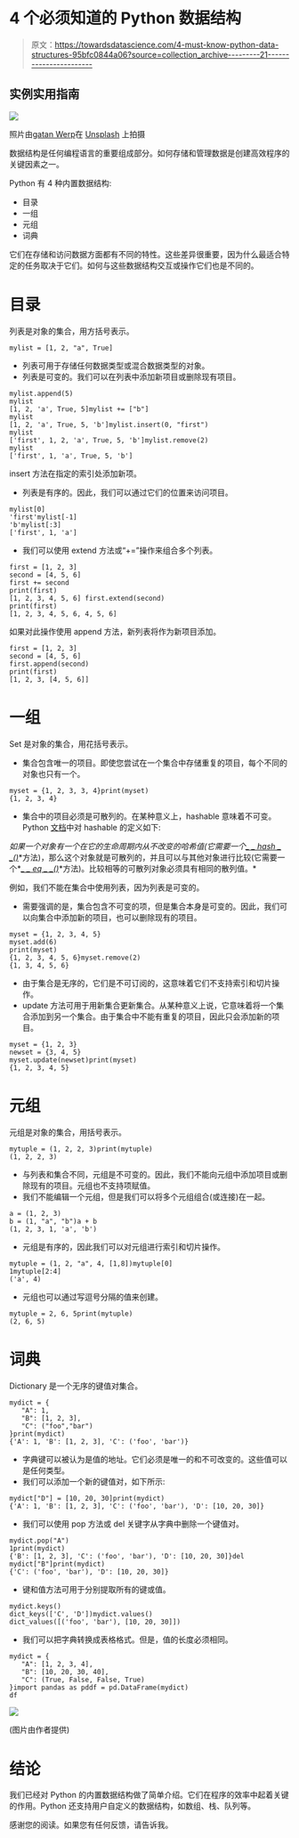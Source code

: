 # 4 个必须知道的 Python 数据结构

> 原文：<https://towardsdatascience.com/4-must-know-python-data-structures-95bfc0844a06?source=collection_archive---------21----------------------->

## 实例实用指南

![](img/e6fa80eeb2e6d38a51d2e9abc9cc4808.png)

照片由[gatan Werp](https://unsplash.com/@gaetanwerp?utm_source=unsplash&utm_medium=referral&utm_content=creditCopyText)在 [Unsplash](https://unsplash.com/s/photos/tidy?utm_source=unsplash&utm_medium=referral&utm_content=creditCopyText) 上拍摄

数据结构是任何编程语言的重要组成部分。如何存储和管理数据是创建高效程序的关键因素之一。

Python 有 4 种内置数据结构:

*   目录
*   一组
*   元组
*   词典

它们在存储和访问数据方面都有不同的特性。这些差异很重要，因为什么最适合特定的任务取决于它们。如何与这些数据结构交互或操作它们也是不同的。

# 目录

列表是对象的集合，用方括号表示。

```
mylist = [1, 2, "a", True]
```

*   列表可用于存储任何数据类型或混合数据类型的对象。
*   列表是可变的。我们可以在列表中添加新项目或删除现有项目。

```
mylist.append(5)
mylist
[1, 2, 'a', True, 5]mylist += ["b"]
mylist
[1, 2, 'a', True, 5, 'b']mylist.insert(0, "first")
mylist
['first', 1, 2, 'a', True, 5, 'b']mylist.remove(2)
mylist
['first', 1, 'a', True, 5, 'b']
```

insert 方法在指定的索引处添加新项。

*   列表是有序的。因此，我们可以通过它们的位置来访问项目。

```
mylist[0]
'first'mylist[-1]
'b'mylist[:3]
['first', 1, 'a']
```

*   我们可以使用 extend 方法或“+=”操作来组合多个列表。

```
first = [1, 2, 3]
second = [4, 5, 6]
first += second
print(first)
[1, 2, 3, 4, 5, 6] first.extend(second)
print(first)
[1, 2, 3, 4, 5, 6, 4, 5, 6]
```

如果对此操作使用 append 方法，新列表将作为新项目添加。

```
first = [1, 2, 3]
second = [4, 5, 6]
first.append(second)
print(first)
[1, 2, 3, [4, 5, 6]]
```

# 一组

Set 是对象的集合，用花括号表示。

*   集合包含唯一的项目。即使您尝试在一个集合中存储重复的项目，每个不同的对象也只有一个。

```
myset = {1, 2, 3, 3, 4}print(myset)
{1, 2, 3, 4}
```

*   集合中的项目必须是可散列的。在某种意义上，hashable 意味着不可变。Python [文档](https://docs.python.org/3.1/glossary.html)中对 hashable 的定义如下:

*如果一个对象有一个在它的生命周期内从不改变的哈希值(它需要一个*[*_ _ hash _ _()*](https://docs.python.org/3.1/reference/datamodel.html#object.__hash__)*方法)，那么这个对象就是可散列的，并且可以与其他对象进行比较(它需要一个*[*_ _ eq _ _()*](https://docs.python.org/3.1/reference/datamodel.html#object.__eq__)*方法)。比较相等的可散列对象必须具有相同的散列值。*

例如，我们不能在集合中使用列表，因为列表是可变的。

*   需要强调的是，集合包含不可变的项，但是集合本身是可变的。因此，我们可以向集合中添加新的项目，也可以删除现有的项目。

```
myset = {1, 2, 3, 4, 5}
myset.add(6)
print(myset)
{1, 2, 3, 4, 5, 6}myset.remove(2)
{1, 3, 4, 5, 6}
```

*   由于集合是无序的，它们是不可订阅的，这意味着它们不支持索引和切片操作。
*   update 方法可用于用新集合更新集合。从某种意义上说，它意味着将一个集合添加到另一个集合。由于集合中不能有重复的项目，因此只会添加新的项目。

```
myset = {1, 2, 3}
newset = {3, 4, 5}
myset.update(newset)print(myset)
{1, 2, 3, 4, 5}
```

# 元组

元组是对象的集合，用括号表示。

```
mytuple = (1, 2, 2, 3)print(mytuple)
(1, 2, 2, 3)
```

*   与列表和集合不同，元组是不可变的。因此，我们不能向元组中添加项目或删除现有的项目。元组也不支持项赋值。
*   我们不能编辑一个元组，但是我们可以将多个元组组合(或连接)在一起。

```
a = (1, 2, 3)
b = (1, "a", "b")a + b
(1, 2, 3, 1, 'a', 'b')
```

*   元组是有序的，因此我们可以对元组进行索引和切片操作。

```
mytuple = (1, 2, "a", 4, [1,8])mytuple[0]
1mytuple[2:4]
('a', 4)
```

*   元组也可以通过写逗号分隔的值来创建。

```
mytuple = 2, 6, 5print(mytuple)
(2, 6, 5)
```

# 词典

Dictionary 是一个无序的键值对集合。

```
mydict = {
   "A": 1,
   "B": [1, 2, 3],
   "C": ("foo","bar")
}print(mydict)
{'A': 1, 'B': [1, 2, 3], 'C': ('foo', 'bar')}
```

*   字典键可以被认为是值的地址。它们必须是唯一的和不可改变的。这些值可以是任何类型。
*   我们可以添加一个新的键值对，如下所示:

```
mydict["D"] = [10, 20, 30]print(mydict)
{'A': 1, 'B': [1, 2, 3], 'C': ('foo', 'bar'), 'D': [10, 20, 30]}
```

*   我们可以使用 pop 方法或 del 关键字从字典中删除一个键值对。

```
mydict.pop("A")
1print(mydict)
{'B': [1, 2, 3], 'C': ('foo', 'bar'), 'D': [10, 20, 30]}del mydict["B"]print(mydict)
{'C': ('foo', 'bar'), 'D': [10, 20, 30]}
```

*   键和值方法可用于分别提取所有的键或值。

```
mydict.keys()
dict_keys(['C', 'D'])mydict.values()
dict_values([('foo', 'bar'), [10, 20, 30]])
```

*   我们可以把字典转换成表格格式。但是，值的长度必须相同。

```
mydict = {
   "A": [1, 2, 3, 4],
   "B": [10, 20, 30, 40],
   "C": (True, False, False, True)
}import pandas as pddf = pd.DataFrame(mydict)
df
```

![](img/1acbae6f06f5193b50fcd2bd61bd58d2.png)

(图片由作者提供)

# 结论

我们已经对 Python 的内置数据结构做了简单介绍。它们在程序的效率中起着关键的作用。Python 还支持用户自定义的数据结构，如数组、栈、队列等。

感谢您的阅读。如果您有任何反馈，请告诉我。